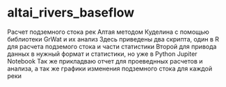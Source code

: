 # altai_rivers_baseflow
Расчет подземного стока рек Алтая методом Куделина с помощью библиотеки GrWat и их анализ
Здесь приведены два скрипта, один в R для расчета подземого стока и части статистики
Второй для привода данных в нужный формат и статистики, но уже в Python Jupiter Notebook
Так же прикладваю отчет для проеведнных расчетов и анализа, а так же графики изменения подземного стока для каждой реки
